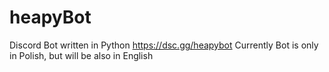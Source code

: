 # heapyBot
Discord Bot written in Python
https://dsc.gg/heapybot
Currently Bot is only in Polish, but will be also in English
